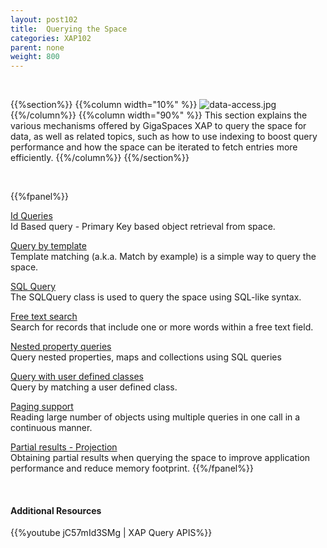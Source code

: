 ```yaml
---
layout: post102
title:  Querying the Space
categories: XAP102
parent: none
weight: 800
---
```


<br>

{{%section%}}
{{%column width="10%" %}}
![data-access.jpg](/attachment_files/subject/query.png)
{{%/column%}}
{{%column width="90%" %}}
This section explains the various mechanisms offered by GigaSpaces XAP to query the space for data, as well as related topics, such as how to use indexing to boost query performance and how the space can be iterated to fetch entries more efficiently.
{{%/column%}}
{{%/section%}}

<br>

{{%fpanel%}}

[Id Queries](./query-by-id.html)<br>
Id Based query - Primary Key based object retrieval from space.

[Query by template](./query-template-matching.html)<br>
Template matching (a.k.a. Match by example) is a simple way to query the space.

[SQL Query](./query-sql.html)<br>
The SQLQuery class is used to query the space using SQL-like syntax.

[Free text search](./query-free-text-search.html)<br>
Search for records that include one or more words within a free text field.

[Nested property queries](./query-nested-properties.html)<br>
Query nested properties, maps and collections using SQL queries

[Query with user defined classes](./query-user-defined-classes.html)<br>
Query by matching a user defined class.

[Paging support](./query-paging-support-old.html)<br>
Reading large number of objects using multiple queries in one call in a continuous manner.

[Partial results - Projection](./query-partial-results.html)<br>
Obtaining partial results when querying the space to improve application performance and reduce memory footprint.
{{%/fpanel%}}

<br>

#### Additional Resources

{{%youtube jC57mId3SMg | XAP Query APIS%}}
